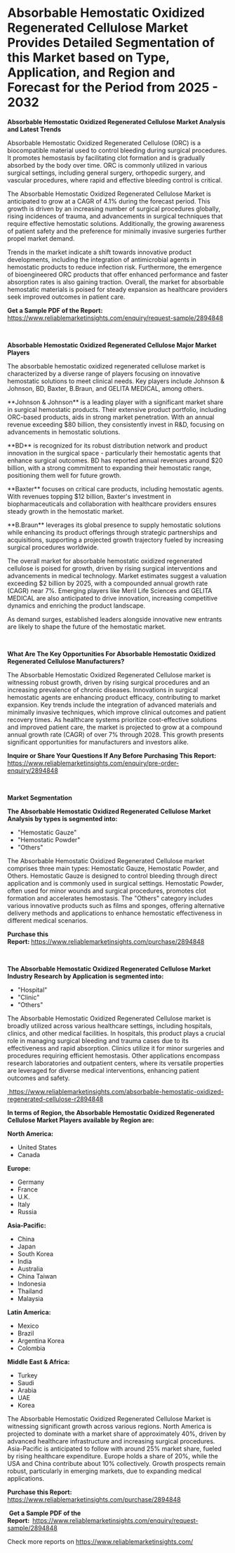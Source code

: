 <p><h1>Absorbable Hemostatic Oxidized Regenerated Cellulose Market Provides Detailed Segmentation of this Market based on Type, Application, and Region and Forecast for the Period from 2025 - 2032</h1></p><p><strong>Absorbable Hemostatic Oxidized Regenerated Cellulose Market Analysis and Latest Trends</strong></p>
<p><p>Absorbable Hemostatic Oxidized Regenerated Cellulose (ORC) is a biocompatible material used to control bleeding during surgical procedures. It promotes hemostasis by facilitating clot formation and is gradually absorbed by the body over time. ORC is commonly utilized in various surgical settings, including general surgery, orthopedic surgery, and vascular procedures, where rapid and effective bleeding control is critical.</p><p>The Absorbable Hemostatic Oxidized Regenerated Cellulose Market is anticipated to grow at a CAGR of 4.1% during the forecast period. This growth is driven by an increasing number of surgical procedures globally, rising incidences of trauma, and advancements in surgical techniques that require effective hemostatic solutions. Additionally, the growing awareness of patient safety and the preference for minimally invasive surgeries further propel market demand.</p><p>Trends in the market indicate a shift towards innovative product developments, including the integration of antimicrobial agents in hemostatic products to reduce infection risk. Furthermore, the emergence of bioengineered ORC products that offer enhanced performance and faster absorption rates is also gaining traction. Overall, the market for absorbable hemostatic materials is poised for steady expansion as healthcare providers seek improved outcomes in patient care.</p></p>
<p><strong>Get a Sample PDF of the Report:&nbsp;</strong> <a href="https://www.reliablemarketinsights.com/enquiry/request-sample/2894848?utm_campaign=2538&utm_medium=2&utm_source=Github&utm_content=ia&utm_term=15032025&utm_id=absorbable-hemostatic-oxidized-regenerated-cellulose">https://www.reliablemarketinsights.com/enquiry/request-sample/2894848</a></p>
<p>&nbsp;</p>
<p><strong>Absorbable Hemostatic Oxidized Regenerated Cellulose Major Market Players</strong></p>
<p><p>The absorbable hemostatic oxidized regenerated cellulose market is characterized by a diverse range of players focusing on innovative hemostatic solutions to meet clinical needs. Key players include Johnson & Johnson, BD, Baxter, B.Braun, and GELITA MEDICAL, among others.</p><p>**Johnson & Johnson** is a leading player with a significant market share in surgical hemostatic products. Their extensive product portfolio, including ORC-based products, aids in strong market penetration. With an annual revenue exceeding $80 billion, they consistently invest in R&D, focusing on advancements in hemostatic solutions.</p><p>**BD** is recognized for its robust distribution network and product innovation in the surgical space - particularly their hemostatic agents that enhance surgical outcomes. BD has reported annual revenues around $20 billion, with a strong commitment to expanding their hemostatic range, positioning them well for future growth.</p><p>**Baxter** focuses on critical care products, including hemostatic agents. With revenues topping $12 billion, Baxter's investment in biopharmaceuticals and collaboration with healthcare providers ensures steady growth in the hemostatic market.</p><p>**B.Braun** leverages its global presence to supply hemostatic solutions while enhancing its product offerings through strategic partnerships and acquisitions, supporting a projected growth trajectory fueled by increasing surgical procedures worldwide.</p><p>The overall market for absorbable hemostatic oxidized regenerated cellulose is poised for growth, driven by rising surgical interventions and advancements in medical technology. Market estimates suggest a valuation exceeding $2 billion by 2025, with a compounded annual growth rate (CAGR) near 7%. Emerging players like Meril Life Sciences and GELITA MEDICAL are also anticipated to drive innovation, increasing competitive dynamics and enriching the product landscape. </p><p>As demand surges, established leaders alongside innovative new entrants are likely to shape the future of the hemostatic market.</p></p>
<p>&nbsp;</p>
<p><strong>What Are The Key Opportunities For Absorbable Hemostatic Oxidized Regenerated Cellulose Manufacturers?</strong></p>
<p><p>The Absorbable Hemostatic Oxidized Regenerated Cellulose market is witnessing robust growth, driven by rising surgical procedures and an increasing prevalence of chronic diseases. Innovations in surgical hemostatic agents are enhancing product efficacy, contributing to market expansion. Key trends include the integration of advanced materials and minimally invasive techniques, which improve clinical outcomes and patient recovery times. As healthcare systems prioritize cost-effective solutions and improved patient care, the market is projected to grow at a compound annual growth rate (CAGR) of over 7% through 2028. This growth presents significant opportunities for manufacturers and investors alike.</p></p>
<p><strong>Inquire or Share Your Questions If Any Before Purchasing This Report:</strong> <a href="https://www.reliablemarketinsights.com/enquiry/pre-order-enquiry/2894848?utm_campaign=2538&utm_medium=2&utm_source=Github&utm_content=ia&utm_term=15032025&utm_id=absorbable-hemostatic-oxidized-regenerated-cellulose">https://www.reliablemarketinsights.com/enquiry/pre-order-enquiry/2894848</a></p>
<p>&nbsp;</p>
<p><strong>Market Segmentation</strong></p>
<p><strong>The Absorbable Hemostatic Oxidized Regenerated Cellulose Market Analysis by types is segmented into:</strong></p>
<p><ul><li>"Hemostatic Gauze"</li><li>"Hemostatic Powder"</li><li>"Others"</li></ul></p>
<p><p>The Absorbable Hemostatic Oxidized Regenerated Cellulose market comprises three main types: Hemostatic Gauze, Hemostatic Powder, and Others. Hemostatic Gauze is designed to control bleeding through direct application and is commonly used in surgical settings. Hemostatic Powder, often used for minor wounds and surgical procedures, promotes clot formation and accelerates hemostasis. The "Others" category includes various innovative products such as films and sponges, offering alternative delivery methods and applications to enhance hemostatic effectiveness in different medical scenarios.</p></p>
<p><strong>Purchase this Report:&nbsp;</strong><a href="https://www.reliablemarketinsights.com/purchase/2894848?utm_campaign=2538&utm_medium=2&utm_source=Github&utm_content=ia&utm_term=15032025&utm_id=absorbable-hemostatic-oxidized-regenerated-cellulose">https://www.reliablemarketinsights.com/purchase/2894848</a></p>
<p>&nbsp;</p>
<p><strong>The Absorbable Hemostatic Oxidized Regenerated Cellulose Market Industry Research by Application is segmented into:</strong></p>
<p><ul><li>"Hospital"</li><li>"Clinic"</li><li>"Others"</li></ul></p>
<p><p>The Absorbable Hemostatic Oxidized Regenerated Cellulose market is broadly utilized across various healthcare settings, including hospitals, clinics, and other medical facilities. In hospitals, this product plays a crucial role in managing surgical bleeding and trauma cases due to its effectiveness and rapid absorption. Clinics utilize it for minor surgeries and procedures requiring efficient hemostasis. Other applications encompass research laboratories and outpatient centers, where its versatile properties are leveraged for diverse medical interventions, enhancing patient outcomes and safety.</p></p>
<p><a href="https://www.reliablemarketinsights.com/absorbable-hemostatic-oxidized-regenerated-cellulose-r2894848?utm_campaign=2538&utm_medium=2&utm_source=Github&utm_content=ia&utm_term=15032025&utm_id=absorbable-hemostatic-oxidized-regenerated-cellulose">&nbsp;https://www.reliablemarketinsights.com/absorbable-hemostatic-oxidized-regenerated-cellulose-r2894848</a></p>
<p><strong>In terms of Region, the Absorbable Hemostatic Oxidized Regenerated Cellulose Market Players available by Region are:</strong></p>
<p>
    <p> <strong> North America: </strong>
        <ul>
            <li>United States</li>
            <li>Canada</li>
        </ul>
        </p> 
    <p> <strong> Europe: </strong>
        <ul>
            <li>Germany</li>
            <li>France</li>
            <li>U.K.</li>
            <li>Italy</li>
            <li>Russia</li>
        </ul>
        </p> 
    <p> <strong> Asia-Pacific: </strong>
        <ul>
            <li>China</li>
            <li>Japan</li>
            <li>South Korea</li>
            <li>India</li>
            <li>Australia</li>
            <li>China Taiwan</li>
            <li>Indonesia</li>
            <li>Thailand</li>
            <li>Malaysia</li>
        </ul>
        </p> 
    <p> <strong> Latin America: </strong>
        <ul>
            <li>Mexico</li>
            <li>Brazil</li>
            <li>Argentina Korea</li>
            <li>Colombia</li>
        </ul>
        </p> 
    <p> <strong> Middle East & Africa: </strong>
        <ul>
            <li>Turkey</li>
            <li>Saudi</li>
            <li>Arabia</li>
            <li>UAE</li>
            <li>Korea</li>
        </ul>
    </p>
    </p>
<p><p>The Absorbable Hemostatic Oxidized Regenerated Cellulose Market is witnessing significant growth across various regions. North America is projected to dominate with a market share of approximately 40%, driven by advanced healthcare infrastructure and increasing surgical procedures. Asia-Pacific is anticipated to follow with around 25% market share, fueled by rising healthcare expenditure. Europe holds a share of 20%, while the USA and China contribute about 10% collectively. Growth prospects remain robust, particularly in emerging markets, due to expanding medical applications.</p></p>
<p><strong>Purchase this Report: </strong><a href="https://www.reliablemarketinsights.com/purchase/2894848?utm_campaign=2538&utm_medium=2&utm_source=Github&utm_content=ia&utm_term=15032025&utm_id=absorbable-hemostatic-oxidized-regenerated-cellulose">https://www.reliablemarketinsights.com/purchase/2894848</a></p>
<p>&nbsp;<strong>Get a Sample PDF of the Report:&nbsp;&nbsp;</strong><a href="https://www.reliablemarketinsights.com/enquiry/request-sample/2894848?utm_campaign=2538&utm_medium=2&utm_source=Github&utm_content=ia&utm_term=15032025&utm_id=absorbable-hemostatic-oxidized-regenerated-cellulose">https://www.reliablemarketinsights.com/enquiry/request-sample/2894848</a></p>
<p><strong></strong></p>
<p>Check more reports on <a href="https://www.reliablemarketinsights.com/?utm_campaign=2538&utm_medium=2&utm_source=Github&utm_content=ia&utm_term=15032025&utm_id=absorbable-hemostatic-oxidized-regenerated-cellulose">https://www.reliablemarketinsights.com/</a></p>